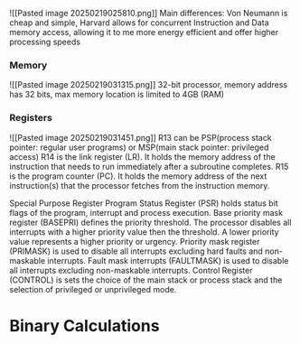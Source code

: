 ![[Pasted image 20250219025810.png]]
Main differences: Von Neumann is cheap and simple, Harvard allows for concurrent Instruction and Data memory access, allowing it to me more energy efficient and offer higher processing speeds

### Memory
![[Pasted image 20250219031315.png]]
32-bit processor, memory address has 32 bits, max memory location is limited to 4GB (RAM)
### Registers
![[Pasted image 20250219031451.png]]
R13 can be PSP(process stack pointer: regular user programs) or MSP(main stack pointer: privileged access)
R14 is the link register (LR). It holds the memory address of the instruction that needs to run immediately after a subroutine completes.
R15 is the program counter (PC). It holds the memory address of the next instruction(s) that the processor fetches from the instruction memory.

Special Purpose Register
Program Status Register (PSR) holds status bit flags of the program, interrupt and process execution.
Base priority mask register (BASEPRI) defines the priority threshold. The processor disables all interrupts with a higher priority value then the threshold. A lower priority value represents a higher priority or urgency.
Priority mask register (PRIMASK) is used to disable all interrupts excluding hard faults and non-maskable interrupts.
Fault mask interrupts (FAULTMASK) is used to disable all interrupts excluding non-maskable interrupts.
Control Register (CONTROL) is sets the choice of the main stack or process stack and the selection of privileged or unprivileged mode.

# Binary Calculations
